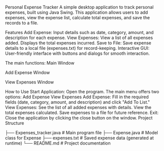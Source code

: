 Personal Expense Tracker
A simple desktop application to track personal expenses, built using Java Swing. This application allows users to add expenses, view the expense list, calculate total expenses, and save the records to a file.

Features
Add Expense: Input details such as date, category, amount, and description for each expense.
View Expenses:
View a list of all expenses added.
Displays the total expenses incurred.
Save to File: Save expense details to a local file (expenses.txt) for record-keeping.
Interactive GUI: User-friendly interface with buttons and dialogs for smooth interaction.

The main functions:
Main Window

Add Expense Window

View Expenses Window

How to Use
Start Application: Open the program. The main menu offers two options:
Add Expense
View Expenses
Add Expense: Fill in the required fields (date, category, amount, and description) and click "Add To List."
View Expenses:
See the list of all added expenses with details.
View the total expenses calculated.
Save expenses to a file for future reference.
Exit: Close the application by clicking the close button on the window.
Project Structure

├── Expenses_tracker.java      # Main program file
├── Expense.java               # Model class for Expense
├── expenses.txt               # Saved expense data (generated at runtime)
└── README.md                  # Project documentation
